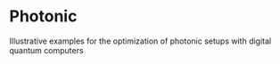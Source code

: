 # Photonic

Illustrative examples for the optimization of photonic setups with digital quantum computers
